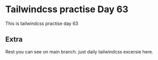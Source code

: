 # Tailwindcss practise Day 63

This is tailwindcss practise day 63

## Extra

Rest you can see on main branch. just daily tailwindcss excersie here.
